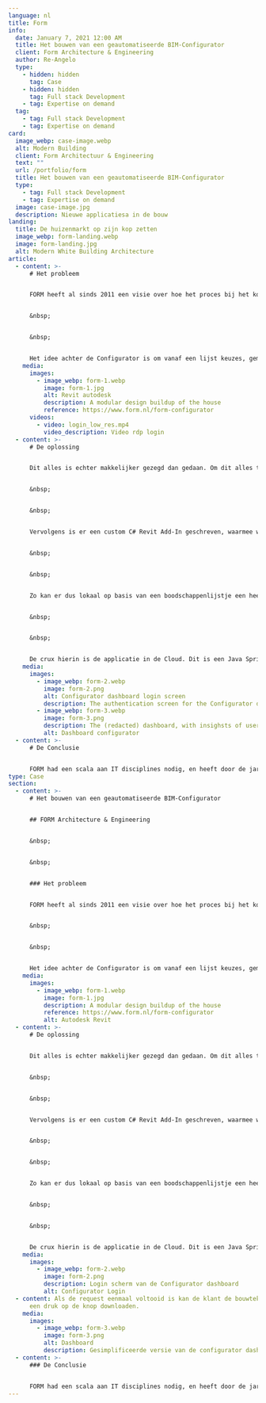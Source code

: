 ```yaml
---
language: nl
title: Form
info:
  date: January 7, 2021 12:00 AM
  title: Het bouwen van een geautomatiseerde BIM-Configurator
  client: Form Architecture & Engineering
  author: Re-Angelo
  type:
    - hidden: hidden
      tag: Case
    - hidden: hidden
      tag: Full stack Development
    - tag: Expertise on demand
  tag:
    - tag: Full stack Development
    - tag: Expertise on demand
card:
  image_webp: case-image.webp
  alt: Modern Building
  client: Form Architectuur & Engineering
  text: ""
  url: /portfolio/form
  title: Het bouwen van een geautomatiseerde BIM-Configurator
  type:
    - tag: Full stack Development
    - tag: Expertise on demand
  image: case-image.jpg
  description: Nieuwe applicatiesa in de bouw
landing:
  title: De huizenmarkt op zijn kop zetten
  image_webp: form-landing.webp
  image: form-landing.jpg
  alt: Modern White Building Architecture
article:
  - content: >-
      # Het probleem


      FORM heeft al sinds 2011 een visie over hoe het proces bij het kopen van een nieuwbouwhuis zou kunnen worden geautomatiseerd. Hierbij is de basis het modulair en parametrisch opbouwen van de sub-componenten waar een huis uit bestaat. Dat klinkt misschien ingewikkeld, maar door het zo te structureren kan er een hoop geautomatiseerd worden. Met deze visie zijn we in 2018 begonnen met een groot nieuw project, de Configurator. Meer informatie over de laatste versie hiervan is te vinden onder dit nieuwsbericht.


      &nbsp;


      &nbsp;


      Het idee achter de Configurator is om vanaf een lijst keuzes, gemaakt door de consument, automatisch het huis in Revit (een 3D engineering/modelleringsprogramma) samen te stellen en daarmee een officiële bouwtekening te genereren. Dit bespaart de architecten een hoop (herhaald) werk, en zorgt ervoor dat er minder fouten gemaakt worden in het proces.
    media:
      images:
        - image_webp: form-1.webp
          image: form-1.jpg
          alt: Revit autodesk
          description: A modular design buildup of the house
          reference: https://www.form.nl/form-configurator
      videos:
        - video: login_low_res.mp4
          video_description: Video rdp login
  - content: >-
      # De oplossing


      Dit alles is echter makkelijker gezegd dan gedaan. Om dit alles te laten werken is er een Custom Revit-Addin, een enterprise-grade back-end API, een complexe database en web-applicatie nodig, om maar een paar zaken te noemen. Er zijn complexe keuzebomen gemaakt om de keuze van de consument om te zetten in de business rules. Deze zijn nodig voor het samenstellen van de modellen voor een huis.


      &nbsp;


      &nbsp;


      Vervolgens is er een custom C# Revit Add-In geschreven, waarmee we de applicatie met code kunnen aansturen. Op basis van de keuzebomen wordt het juiste onderdeel in 3D op de juiste positie geplaatst. Als een huis eenmaal samengesteld is, kan deze met Revit worden weergegeven op een bouwtekening. Deze bouwtekening wordt met een zelfgebouwde PDF printer geëxporteerd, aangezien Revit deze niet ingebouwd heeft.


      &nbsp;


      &nbsp;


      Zo kan er dus lokaal op basis van een boodschappenlijstje een heel huis samengesteld worden. De bedoeling is echter dat de consument dit zelf kan opvragen, doormiddel van bijvoorbeeld een webapplicatie. Het grote probleem hierbij is dat Revit vrij instabiel kan zijn met grote of inefficiënte modellen. Daarom hebben we een programma geschreven dat als een soort schild fungeert om Revit heen. Het programma houdt Revit in leven, en zorgt ervoor dat er communicatie plaats kan vinden met de applicatie in de Cloud die aanvragen van buitenaf binnen krijgt.


      &nbsp;


      &nbsp;


      De crux hierin is de applicatie in de Cloud. Dit is een Java Spring boot applicatie, gehost op ons Kubernetes netwerk. Deze applicatie moet altijd beschikbaar zijn, en kan een enorme hoeveelheid aanvragen tegelijk aan. Vervolgens worden deze aanvragen opgeslagen in een database, met bijbehorend dashboard om in te zien wat de klanten gekozen hebben. De Cloud applicatie voert de aanvragen mondjesmaat aan de Revit worker, en zorgt ervoor dat de uploads veilig worden opgeslagen in Azure.
    media:
      images:
        - image_webp: form-2.webp
          image: form-2.png
          alt: Configurator dashboard login screen
          description: The authentication screen for the Configurator dashboard
        - image_webp: form-3.webp
          image: form-3.png
          description: The (redacted) dashboard, with insighsts of user behavior.
          alt: Dashboard configurator
  - content: >-
      # De Conclusie


      FORM had een scala aan IT disciplines nodig, en heeft door de jaren heen dynamisch op afroepbasis een team van verschillende developers bij ons afgenomen om hun visie te realiseren.
type: Case
section:
  - content: >-
      # Het bouwen van een geautomatiseerde BIM-Configurator


      ## FORM Architecture & Engineering


      &nbsp;


      &nbsp;


      ### Het probleem


      FORM heeft al sinds 2011 een visie over hoe het proces bij het kopen van een nieuwbouwhuis zou kunnen worden geautomatiseerd. Hierbij is de basis het modulair en parametrisch opbouwen van de sub-componenten waar een huis uit bestaat. Dat klinkt misschien ingewikkeld, maar door het zo te structureren kan er een hoop geautomatiseerd worden. Met deze visie zijn we in 2018 begonnen met een groot nieuw project, de Configurator. Meer informatie over de laatste versie hiervan is te vinden onder dit nieuwsbericht.


      &nbsp;


      &nbsp;


      Het idee achter de Configurator is om vanaf een lijst keuzes, gemaakt door de consument, automatisch het huis in Revit (een 3D engineering/modelleringsprogramma) samen te stellen en daarmee een officiële bouwtekening te genereren. Dit bespaart de architecten een hoop (herhaald) werk, en zorgt ervoor dat er minder fouten gemaakt worden in het proces.
    media:
      images:
        - image_webp: form-1.webp
          image: form-1.jpg
          description: A modular design buildup of the house
          reference: https://www.form.nl/form-configurator
          alt: Autodesk Revit
  - content: >-
      # De oplossing


      Dit alles is echter makkelijker gezegd dan gedaan. Om dit alles te laten werken is er een Custom Revit-Addin, een enterprise-grade back-end API, een complexe database en web-applicatie nodig, om maar een paar zaken te noemen. Er zijn complexe keuzebomen gemaakt om de keuze van de consument om te zetten in de business rules. Deze zijn nodig voor het samenstellen van de modellen voor een huis.


      &nbsp; 


      &nbsp;


      Vervolgens is er een custom C# Revit Add-In geschreven, waarmee we de applicatie met code kunnen aansturen. Op basis van de keuzebomen wordt het juiste onderdeel in 3D op de juiste positie geplaatst. Als een huis eenmaal samengesteld is, kan deze met Revit worden weergegeven op een bouwtekening. Deze bouwtekening wordt met een zelfgebouwde PDF printer geëxporteerd, aangezien Revit deze niet ingebouwd heeft.


      &nbsp; 


      &nbsp;


      Zo kan er dus lokaal op basis van een boodschappenlijstje een heel huis samengesteld worden. De bedoeling is echter dat de consument dit zelf kan opvragen, doormiddel van bijvoorbeeld een webapplicatie. Het grote probleem hierbij is dat Revit vrij instabiel kan zijn met grote of inefficiënte modellen. Daarom hebben we een programma geschreven dat als een soort schild fungeert om Revit heen. Het programma houdt Revit in leven, en zorgt ervoor dat er communicatie plaats kan vinden met de applicatie in de Cloud die aanvragen van buitenaf binnen krijgt.


      &nbsp; 


      &nbsp;


      De crux hierin is de applicatie in de Cloud. Dit is een Java Spring boot applicatie, gehost op ons Kubernetes netwerk. Deze applicatie moet altijd beschikbaar zijn, en kan een enorme hoeveelheid aanvragen tegelijk aan. Vervolgens worden deze aanvragen opgeslagen in een database, met bijbehorend dashboard om in te zien wat de klanten gekozen hebben. De Cloud applicatie voert de aanvragen mondjesmaat aan de Revit worker, en zorgt ervoor dat de uploads veilig worden opgeslagen in Azure.
    media:
      images:
        - image_webp: form-2.webp
          image: form-2.png
          description: Login scherm van de Configurator dashboard
          alt: Configurator Login
  - content: Als de request eenmaal voltooid is kan de klant de bouwtekeningen met
      een druk op de knop downloaden.
    media:
      images:
        - image_webp: form-3.webp
          image: form-3.png
          alt: Dashboard
          description: Gesimplificeerde versie van de configurator dashboard
  - content: >-
      ### De Conclusie


      FORM had een scala aan IT disciplines nodig, en heeft door de jaren heen dynamisch op afroepbasis een team van verschillende developers bij ons afgenomen om hun visie te realiseren.
---
```

